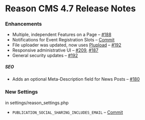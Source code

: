 Reason CMS 4.7 Release Notes
============================
### Enhancements
- Multiple, independent Features on a Page – [#188](https://github.com/carleton/reason_package/pull/188)
- Notifications for Event Registration Slots – [Commit](https://github.com/carleton/reason_package/commit/101c5d26bf3bf03375ab7de54c90034712cf47af)
- File uploader was updated, now uses [Plupload](https://github.com/moxiecode/plupload) – [#192](https://github.com/carleton/reason_package/pull/192)
- Responsive administrative UI  – [#209](https://github.com/carleton/reason_package/pull/209), [#187](https://github.com/carleton/reason_package/pull/187)
- General security updates – [#192](https://github.com/carleton/reason_package/pull/192)

##### SEO
- Adds an optional Meta-Description field for News Posts – [#180](https://github.com/carleton/reason_package/pull/180)

### New Settings
in settings/reason_settings.php
- ```PUBLICATION_SOCIAL_SHARING_INCLUDES_EMAIL``` – [Commit](https://github.com/carleton/reason_package/pull/192/commits/66ba5adf557b435b0f3de0d44b6fc610ffc937c5)
